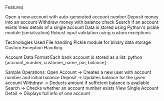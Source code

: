 

 Features

 Open a new account with auto-generated account number
Deposit money into an account Withdraw money with balance check
 Search if an account exists
 View details of a single account
 Data is stored using Python's pickle module (serialization)
 Robust input validation using custom exceptions
 
Technologies Used
File handling
Pickle module for binary data storage
Custom Exception Handling

Account Data Format
Each bank account is stored as a list:
python
[account_number, customer_name, pin, balance]

Sample Operations:
Open Account → Creates a new user with account number and initial balance
Deposit → Updates balance for the given account
Withdraw → Deducts amount if sufficient balance is available
Search → Checks whether an account number exists
View Single Account Detail → Displays full info of one account
